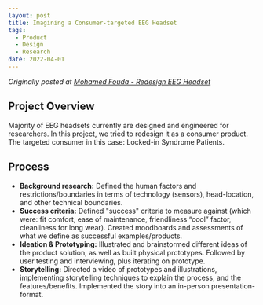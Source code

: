 ```yaml
---
layout: post
title: Imagining a Consumer-targeted EEG Headset
tags:
  - Product
  - Design
  - Research
date: 2022-04-01
---
```


*Originally posted at [Mohamed Fouda - Redesign EEG Headset](https://sites.google.com/view/mohamed-fouda/experience/redesign-eeg-headset)*

## Project Overview
Majority of EEG headsets currently are designed and engineered for researchers. In this project, we tried to redesign it as a consumer product. The targeted consumer in this case: Locked-in Syndrome Patients.

## Process
- **Background research:** Defined the human factors and restrictions/boundaries in terms of technology (sensors), head-location, and other technical boundaries.
- **Success criteria:** Defined "success" criteria to measure against (which were: fit comfort, ease of maintenance, friendliness “cool” factor, cleanliness for long wear). Created moodboards and assessments of what we define as successful examples/products.
- **Ideation & Prototyping:** Illustrated and brainstormed different ideas of the product solution, as well as built physical prototypes. Followed by user testing and interviewing, plus iterating on prototype.
- **Storytelling:** Directed a video of prototypes and illustrations, implementing storytelling techniques to explain the process, and the features/benefits. Implemented the story into an in-person presentation-format.
